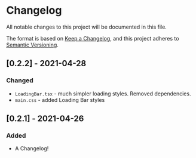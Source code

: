 # Changelog

All notable changes to this project will be documented in this file.

The format is based on [Keep a Changelog](https://keepachangelog.com/en/1.0.0/),
and this project adheres to [Semantic Versioning](https://semver.org/spec/v2.0.0.html).

## [0.2.2] - 2021-04-28

### Changed

- `LoadingBar.tsx` - much simpler loading styles. Removed dependencies.
- `main.css` - added Loading Bar styles

## [0.2.1] - 2021-04-26

### Added

- A Changelog!

<!-- Example CHANGELOG -->
<!-- ## [0.0.4] - 2014-08-09

### Added

- Ullamco adipisicing fugiat ipsum aliqua nisi aute enim culpa cillum officia commodo.
- Officia elit sunt in fugiat occaecat velit elit.
- In anim laborum sunt sunt veniam consectetur sint ipsum ut irure sint nulla dolor.

### Changed

- Sunt Lorem commodo pariatur commodo id proident tempor.
- Duis aliquip officia elit aliqua cillum eiusmod.

### Removed

- Ut sint aliquip enim proident veniam nisi irure incididunt dolore.
- Ipsum ad excepteur ullamco commodo proident id sint et ad minim.
- Veniam do sit sit ea eiusmod cillum labore consectetur sit nulla labore.

-->
